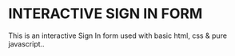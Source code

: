 # INTERACTIVE SIGN IN FORM

This is an interactive Sign In form used with basic html, css & pure javascript..
